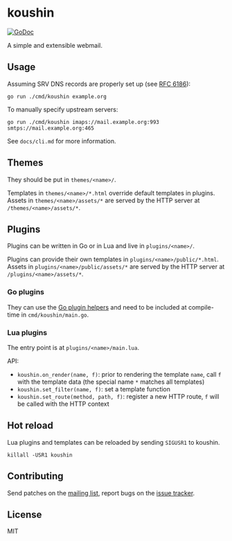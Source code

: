 # koushin

[![GoDoc](https://godoc.org/git.sr.ht/~emersion/koushin?status.svg)](https://godoc.org/git.sr.ht/~emersion/koushin)

A simple and extensible webmail.

## Usage

Assuming SRV DNS records are properly set up (see [RFC 6186]):

    go run ./cmd/koushin example.org

To manually specify upstream servers:

    go run ./cmd/koushin imaps://mail.example.org:993 smtps://mail.example.org:465

See `docs/cli.md` for more information.

## Themes

They should be put in `themes/<name>/`.

Templates in `themes/<name>/*.html` override default templates in plugins.
Assets in `themes/<name>/assets/*` are served by the HTTP server at
`/themes/<name>/assets/*`.

## Plugins

Plugins can be written in Go or in Lua and live in `plugins/<name>/`.

Plugins can provide their own templates in `plugins/<name>/public/*.html`.
Assets in `plugins/<name>/public/assets/*` are served by the HTTP server at
`/plugins/<name>/assets/*`.

### Go plugins

They can use the [Go plugin helpers] and need to be included at compile-time in
`cmd/koushin/main.go`.

### Lua plugins

The entry point is at `plugins/<name>/main.lua`.

API:

* `koushin.on_render(name, f)`: prior to rendering the template `name`, call
  `f` with the template data (the special name `*` matches all templates)
* `koushin.set_filter(name, f)`: set a template function
* `koushin.set_route(method, path, f)`: register a new HTTP route, `f` will be
  called with the HTTP context

## Hot reload

Lua plugins and templates can be reloaded by sending `SIGUSR1` to koushin.

    killall -USR1 koushin

## Contributing

Send patches on the [mailing list], report bugs on the [issue tracker].

## License

MIT

[RFC 6186]: https://tools.ietf.org/html/rfc6186
[Go plugin helpers]: https://godoc.org/git.sr.ht/~emersion/koushin#GoPlugin
[mailing list]: https://lists.sr.ht/~sircmpwn/koushin
[issue tracker]: https://todo.sr.ht/~sircmpwn/koushin
